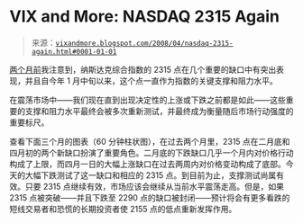 <!--yml

category: 未分类

date: 2024-05-18 18:38:29

-->

# VIX and More: NASDAQ 2315 Again

> 来源：[`vixandmore.blogspot.com/2008/04/nasdaq-2315-again.html#0001-01-01`](http://vixandmore.blogspot.com/2008/04/nasdaq-2315-again.html#0001-01-01)

[两个月前](http://vixandmore.blogspot.com/2008/02/nasdaq-2315-2320.html)我注意到，纳斯达克综合指数的 2315 点在几个重要的缺口中有突出表现，并且自今年 1 月中旬以来，这个点一直作为指数的关键支撑和阻力水平。

在震荡市场中——我们现在直到出现决定性的上涨或下跌之前都是如此——这些重要的支撑和阻力水平最终会被多次重新测试，并最终成为衡量随后市场行动强度的重要标尺。

查看下面三个月的图表（60 分钟柱状图），在过去两个月里，2315 点在二月底和四月初的两个新缺口扮演了重要角色。二月底的下跌缺口几乎一个月内对价格行动构成了上限，而四月一日的大幅上涨缺口在过去两周内对价格变动构成了底部。今天的大幅下跌测试了这一缺口和相应的 2315 点。到目前为止，支撑测试尚属有效。只要 2315 点继续有效，市场应该会继续从当前水平震荡走高。但是，如果 2315 点被突破——并且下跌至 2290 点的缺口被封闭——预计将会有更多看跌的短线交易者和恐慌的长期投资者使 2155 点的低点重新发挥作用。
